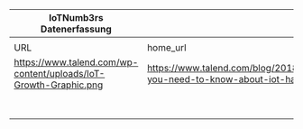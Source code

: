 |IoTNumb3rs Datenerfassung|||||||||||
| ---- | ---- | ---- | ---- | ---- | ---- | ---- | ---- | ---- | ---- | ---- |
||||||||||||
|URL|home_url|filename|device_class|device_count|market_class|market_volume|prognosis_year|publication_year|authorship_class|Dropbox folder|
|https://www.talend.com/wp-content/uploads/IoT-Growth-Graphic.png|https://www.talend.com/blog/2018/04/09/everything-you-need-to-know-about-iot-hardware/|file4_IoT-Growth-Graphic.png|generic IoT|30000000000|||2020|2018|scientist|marielledemuth/20181122-1507|
||||generic IoT|100000000000+|||2050|2018|scientist|marielledemuth/20181122-1507|
